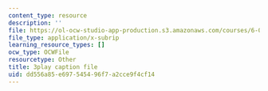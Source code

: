```yaml
---
content_type: resource
description: ''
file: https://ol-ocw-studio-app-production.s3.amazonaws.com/courses/6-042j-mathematics-for-computer-science-spring-2015/dd556a85e697545496f7a2cce9f4cf14_0exBzsexUoI.vtt
file_type: application/x-subrip
learning_resource_types: []
ocw_type: OCWFile
resourcetype: Other
title: 3play caption file
uid: dd556a85-e697-5454-96f7-a2cce9f4cf14
---
```

